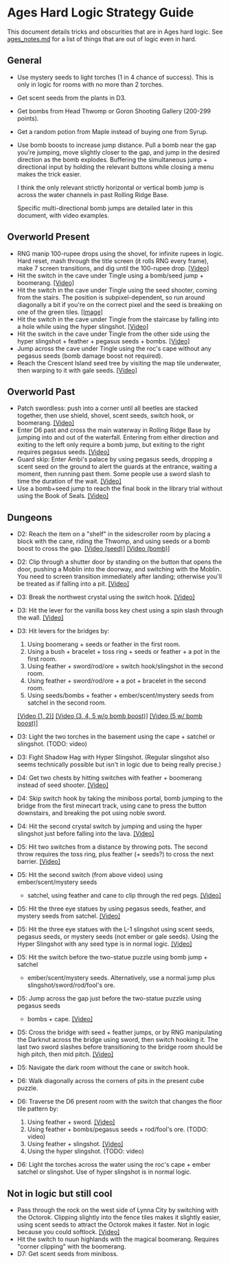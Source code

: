 # Ages Hard Logic Strategy Guide

This document details tricks and obscurities that are in Ages hard logic.
See
[ages_notes.md](https://github.com/jangler/oracles-randomizer/blob/doc/ages_notes.md)
for a list of things that are out of logic even in hard.

## General

- Use mystery seeds to light torches (1 in 4 chance of success). This is only
  in logic for rooms with no more than 2 torches.
- Get scent seeds from the plants in D3.
- Get bombs from Head Thwomp or Goron Shooting Gallery (200-299 points).
- Get a random potion from Maple instead of buying one from Syrup.
- Use bomb boosts to increase jump distance. Pull a bomb near the gap you're
  jumping, move slightly closer to the gap, and jump in the desired direction
  as the bomb explodes. Buffering the simultaneous jump + directional input by
  holding the relevant buttons while closing a menu makes the trick easier.

  I think the only relevant strictly horizontal or vertical bomb jump is across
  the water channels in past Rolling Ridge Base.

  Specific multi-directional bomb jumps are detailed later in this document,
  with video examples.

## Overworld Present

- RNG manip 100-rupee drops using the shovel, for infinite rupees in logic.
  Hard reset, mash through the title screen (it rolls RNG every frame), make 7
  screen transitions, and dig until the 100-rupee drop.
  [[Video]](https://imgur.com/d7DXw1T)
- Hit the switch in the cave under Tingle using a bomb/seed jump + boomerang.
  [[Video]](https://imgur.com/oFWQkty)
- Hit the switch in the cave under Tingle using the seed shooter, coming from
  the stairs. The position is subpixel-dependent, so run around diagonally a
  bit if you're on the correct pixel and the seed is breaking on one of the
  green tiles.
  [[Image]](https://cdn.discordapp.com/attachments/523574765160628245/692422509236060200/unknown.png)
- Hit the switch in the cave under Tingle from the staircase by falling into
  a hole while using the hyper slingshot.
  [[Video]](https://i.imgur.com/Red8h9q.mp4)
- Hit the switch in the cave under Tingle from the other side using the hyper
  slingshot + feather + pegasus seeds + bombs.
  [[Video]](https://i.imgur.com/pBTTsFz.mp4)
- Jump across the cave under Tingle using the roc's cape without any pegasus
  seeds (bomb damage boost not required).
- Reach the Crescent Island seed tree by visiting the map tile underwater, then
  warping to it with gale seeds. [[Video]](https://imgur.com/aIYSznK)

## Overworld Past

- Patch swordless: push into a corner until all beetles are stacked together,
  then use shield, shovel, scent seeds, switch hook, or boomerang.
  [[Video]](https://imgur.com/EQ5sKXQ)
- Enter D6 past and cross the main waterway in Rolling Ridge Base by jumping
  into and out of the waterfall. Entering from either direction and exiting to
  the left only require a bomb jump, but exiting to the right requires pegasus
  seeds. [[Video]](https://imgur.com/VOFhLXo)
- Guard skip: Enter Ambi's palace by using pegasus seeds, dropping a scent seed
  on the ground to alert the guards at the entrance, waiting a moment, then
  running past them. Some people use a sword slash to time the duration of the
  wait. [[Video]](https://imgur.com/RYv3tJV)
- Use a bomb+seed jump to reach the final book in the library trial without
  using the Book of Seals. [[Video]](https://imgur.com/CJUnM1J)

## Dungeons

- D2: Reach the item on a "shelf" in the sidescroller room by placing a block
  with the cane, riding the Thwomp, and using seeds or a bomb boost to cross the
  gap. [[Video (seed)]](https://imgur.com/WvhLkeV)
  [[Video (bomb)]](https://www.youtube.com/watch?v=2BwkmYC3mt0)
- D2: Clip through a shutter door by standing on the button that opens the door,
  pushing a Moblin into the doorway, and switching with the Moblin. You need to
  screen transition immediately after landing; otherwise you'll be treated as if
  falling into a pit. [[Video]](https://imgur.com/MlG2BsD)
- D3: Break the northwest crystal using the switch hook.
  [[Video]](https://imgur.com/Npbaxgl)
- D3: Hit the lever for the vanilla boss key chest using a spin slash through
  the wall. [[Video]](https://imgur.com/z33pbqo)
- D3: Hit levers for the bridges by:
	1. Using boomerang + seeds or feather in the first room.
	2. Using a bush + bracelet + toss ring + seeds or feather + a pot in the
	   first room.
	3. Using feather + sword/rod/ore + switch hook/slingshot in the second room.
	4. Using feather + sword/rod/ore + a pot + bracelet in the second room.
	5. Using seeds/bombs + feather + ember/scent/mystery seeds from satchel in
	   the second room.

  [[Video (1, 2)]](https://imgur.com/UlsnuZk)
  [[Video (3, 4, 5 w/o bomb boost)]](https://imgur.com/NQqydo1)
  [[Video (5 w/ bomb boost)]](https://clips.twitch.tv/LazyImpartialLadiesMVGame)
- D3: Light the two torches in the basement using the cape + satchel or
  slingshot. (TODO: video)
- D3: Fight Shadow Hag with Hyper Slingshot. (Regular slingshot also seems
  technically possible but isn't in logic due to being really precise.)
- D4: Get two chests by hitting switches with feather + boomerang instead of
  seed shooter. [[Video]](https://imgur.com/6VwIghQ)
- D4: Skip switch hook by taking the miniboss portal, bomb jumping to the bridge
  from the first minecart track, using cane to press the button downstairs, and
  breaking the pot using noble sword.
- D4: Hit the second crystal switch by jumping and using the hyper slingshot
  just before falling into the lava. [[Video]](https://i.imgur.com/PUCIBjO.mp4)
- D5: Hit two switches from a distance by throwing pots. The second throw
  requires the toss ring, plus feather (+ seeds?) to cross the next barrier.
  [[Video]](https://imgur.com/WECGE2Q)
- D5: Hit the second switch (from above video) using ember/scent/mystery seeds
  + satchel, using feather and cane to clip through the red pegs.
  [[Video]](https://clips.twitch.tv/RefinedBlightedPuffinPupper)
- D5: Hit the three eye statues by using pegasus seeds, feather, and mystery
  seeds from satchel. [[Video]](https://imgur.com/qm40r17)
- D5: Hit the three eye statues with the L-1 slingshot using scent seeds,
  pegasus seeds, or mystery seeds (not ember or gale seeds). Using the Hyper
  Slingshot with any seed type is in normal logic.
  [[Video]](https://i.imgur.com/dTf8LyD.mp4)
- D5: Hit the switch before the two-statue puzzle using bomb jump + satchel
  + ember/scent/mystery seeds. Alternatively, use a normal jump plus
  slingshot/sword/rod/fool's ore.
- D5: Jump across the gap just before the two-statue puzzle using pegasus seeds
  + bombs + cape.
  [[Video]](https://i.imgur.com/8cbWuiH.mp4)
- D5: Cross the bridge with seed + feather jumps, or by RNG manipulating the
  Darknut across the bridge using sword, then switch hooking it. The last two
  sword slashes before transitioning to the bridge room should be high pitch,
  then mid pitch. [[Video]](https://imgur.com/GFhmX7G)
- D5: Navigate the dark room without the cane or switch hook.
- D6: Walk diagonally across the corners of pits in the present cube puzzle.
- D6: Traverse the D6 present room with the switch that changes the floor tile
  pattern by:
    1. Using feather + sword. [[Video]](https://clips.twitch.tv/CrunchyBlushingHummingbirdMingLee)
	2. Using feather + bombs/pegasus seeds + rod/fool's ore. (TODO: video)
	3. Using feather + slingshot. [[Video]](https://i.imgur.com/P7oj9Zr.mp4)
	4. Using the hyper slingshot. (TODO: video)
- D6: Light the torches across the water using the roc's cape + ember satchel or
  slingshot. Use of hyper slingshot is in normal logic.

## Not in logic but still cool

- Pass through the rock on the west side of Lynna City by switching with the
  Octorok. Clipping slightly into the fence tiles makes it slightly easier,
  using scent seeds to attract the Octorok makes it faster. Not in logic because
  you could softlock.
  [[Video]](https://imgur.com/vqk16pi)
- Hit the switch to nuun highlands with the magical boomerang. Requires "corner
  clipping" with the boomerang.
- D7: Get scent seeds from miniboss.
